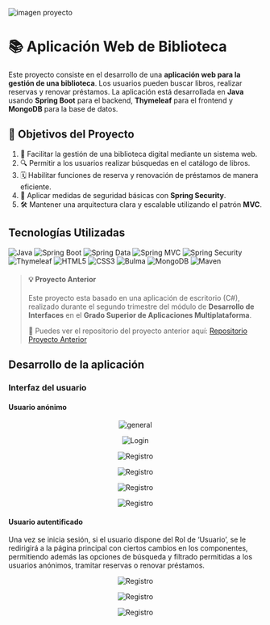 ![imagen proyecto](https://github.com/sandraEstlo/pfc_letras/blob/main/images/banner.png)

# 📚 Aplicación Web de Biblioteca

Este proyecto consiste en el desarrollo de una **aplicación web para la gestión de una biblioteca**. Los usuarios pueden buscar libros, realizar reservas y renovar préstamos. La aplicación está desarrollada en **Java** usando **Spring Boot** para el backend, **Thymeleaf** para el frontend y **MongoDB** para la base de datos.

## 🎯 Objetivos del Proyecto
1. 📖 Facilitar la gestión de una biblioteca digital mediante un sistema web.
2. 🔍 Permitir a los usuarios realizar búsquedas en el catálogo de libros.
3. 🗓️ Habilitar funciones de reserva y renovación de préstamos de manera eficiente.
4. 🔐 Aplicar medidas de seguridad básicas con **Spring Security**.
5. 🛠️ Mantener una arquitectura clara y escalable utilizando el patrón **MVC**.

## Tecnologías Utilizadas
![Java](https://img.shields.io/badge/Java-ED8B00?style=for-the-badge&logo=java&logoColor=white) 
![Spring Boot](https://img.shields.io/badge/Spring%20Boot-6DB33F?style=for-the-badge&logo=spring-boot&logoColor=white) 
![Spring Data](https://img.shields.io/badge/Spring%20Data-6DB33F?style=for-the-badge&logo=spring&logoColor=white)
![Spring MVC](https://img.shields.io/badge/Spring%20MVC-6DB33F?style=for-the-badge&logo=spring&logoColor=white)
![Spring Security](https://img.shields.io/badge/Spring%20Security-6DB33F?style=for-the-badge&logo=spring-security&logoColor=white)
![Thymeleaf](https://img.shields.io/badge/Thymeleaf-005F0F?style=for-the-badge&logo=thymeleaf&logoColor=white)
![HTML5](https://img.shields.io/badge/HTML5-E34F26?style=for-the-badge&logo=html5&logoColor=white)
![CSS3](https://img.shields.io/badge/CSS3-1572B6?style=for-the-badge&logo=css3&logoColor=white)
![Bulma](https://img.shields.io/badge/Bulma-00D1B2?style=for-the-badge&logo=bulma&logoColor=white)
![MongoDB](https://img.shields.io/badge/MongoDB-47A248?style=for-the-badge&logo=mongodb&logoColor=white)
![Maven](https://img.shields.io/badge/Maven-C71A36?style=for-the-badge&logo=apache-maven&logoColor=white)

> #### 💡 Proyecto Anterior
> Este proyecto esta basado en una aplicación de escritorio (C#), realizado durante el segundo trimestre del módulo de **Desarrollo de Interfaces** en el **Grado Superior de Aplicaciones Multiplataforma**.
> 
> 📂 Puedes ver el repositorio del proyecto anterior aquí: [Repositorio Proyecto Anterior](https://github.com/sandraEstlo/gestion_biblioteca_admin)

## Desarrollo de la aplicación

### Interfaz del usuario
#### Usuario anónimo
<p align="center">
  <img src="https://github.com/sandraEstlo/pfc_letras/blob/main/images/01.png" alt="general">
</p>
<p align="center">
  <img src="https://github.com/sandraEstlo/pfc_letras/blob/main/images/login.png" alt="Login">
</p>
<p align="center">
  <img src="https://github.com/sandraEstlo/pfc_letras/blob/main/images/Registro.png" alt="Registro">
</p>
<p align="center">
  <img src="https://github.com/sandraEstlo/pfc_letras/blob/main/images/filtros.png" alt="Registro">
</p>
<p align="center">
  <img src="https://github.com/sandraEstlo/pfc_letras/blob/main/images/detalle.png" alt="Registro">
</p>
<p align="center">
  <img src="https://github.com/sandraEstlo/pfc_letras/blob/main/images/paginacion.png" alt="Registro">
</p>


#### Usuario autentificado
Una vez se inicia sesión, si el usuario dispone del Rol de ‘Usuario’, se le redirigirá a la página principal con ciertos cambios en los componentes, permitiendo además las opciones de búsqueda y filtrado permitidas a los usuarios anónimos, tramitar reservas o renovar préstamos.

<p align="center">
  <img src="https://github.com/sandraEstlo/pfc_letras/blob/main/images/principal.png" alt="Registro">
</p>
<p align="center">
  <img src="https://github.com/sandraEstlo/pfc_letras/blob/main/images/sesion.png" alt="Registro">
</p>
<p align="center">
  <img src="https://github.com/sandraEstlo/pfc_letras/blob/main/images/reservas.png" alt="Registro">
</p>




